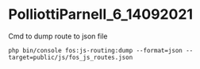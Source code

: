 # PolliottiParnell_6_14092021

Cmd to dump route to json file
```shell
php bin/console fos:js-routing:dump --format=json --target=public/js/fos_js_routes.json
```